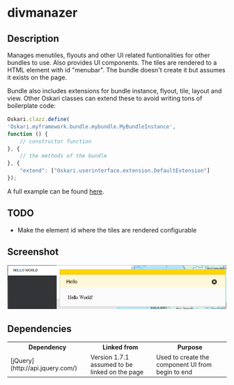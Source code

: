 # divmanazer

## Description

Manages menutiles, flyouts and other UI related funtionalities for other bundles to use. Also provides UI components. The tiles are rendered to a HTML element with id "menubar". The bundle doesn't create it but assumes it exists on the page.

Bundle also includes extensions for bundle instance, flyout, tile, layout and view. Other Oskari classes can extend these to avoid writing tons of boilerplate code:

```javascript
Oskari.clazz.define(
'Oskari.myframework.bundle.mybundle.MyBundleInstance',
function () {
    // constructor function
}, {
    // the methods of the bundle
}, {
    "extend": ["Oskari.userinterface.extension.DefaultExtension"]
});
```

A full example can be found [here](https://github.com/nls-oskari/oskari/blob/master/bundles/framework/bundle/myplacesimport/instance.js).

## TODO

* Make the element id where the tiles are rendered configurable

## Screenshot

![screenshot](divmanazer.png)

## Dependencies

<table class="table">
  <tr>
    <th>Dependency</th><th>Linked from</th><th>Purpose</th>
  </tr>
  <tr>
    <td> [jQuery](http://api.jquery.com/) </td>
    <td> Version 1.7.1 assumed to be linked on the page</td>
    <td> Used to create the component UI from begin to end</td>
  </tr>
</table>
